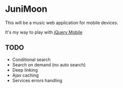 JuniMoon
====================

This will be a music web application for mobile devices.

It's my way to play with [jQuery Mobile](http://jquerymobile.com/)

TODO
----
  + Conditional search
  + Search on demand (no auto search)
  + Deep linking
  + Ajax caching
  + Services errors handling